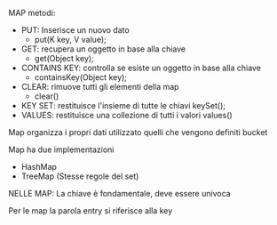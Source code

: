 MAP metodi:
- PUT: Inserisce un nuovo dato
    - put(K key, V value);
- GET: recupera un oggetto in base alla chiave
    - get(Object key);
- CONTAINS KEY: controlla se esiste un oggetto in base alla chiave
    - containsKey(Object key);
- CLEAR: rimuove tutti gli elementi della map
    - clear()
- KEY SET: restituisce l'insieme di tutte le chiavi
    keySet();
- VALUES: restituisce una collezione di tutti i valori
    values()

Map organizza i propri dati utilizzato quelli che vengono definiti bucket


Map ha due implementazioni
- HashMap
- TreeMap
(Stesse regole del set)

NELLE MAP: La chiave è fondamentale, deve essere univoca

Per le map la parola entry si riferisce alla key